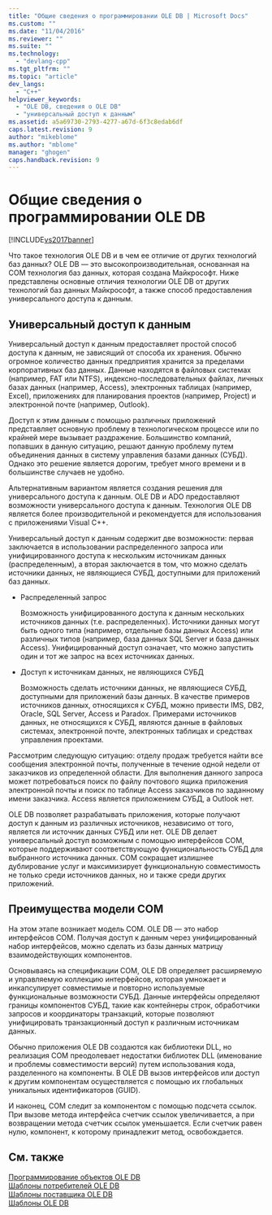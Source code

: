 ```yaml
---
title: "Общие сведения о программировании OLE DB | Microsoft Docs"
ms.custom: ""
ms.date: "11/04/2016"
ms.reviewer: ""
ms.suite: ""
ms.technology: 
  - "devlang-cpp"
ms.tgt_pltfrm: ""
ms.topic: "article"
dev_langs: 
  - "C++"
helpviewer_keywords: 
  - "OLE DB, сведения о OLE DB"
  - "универсальный доступ к данным"
ms.assetid: a5a69730-2793-4277-a67d-6f3c8edab6df
caps.latest.revision: 9
author: "mikeblome"
ms.author: "mblome"
manager: "ghogen"
caps.handback.revision: 9
---
```

# Общие сведения о программировании OLE DB
[!INCLUDE[vs2017banner](../../assembler/inline/includes/vs2017banner.md)]

Что такое технология OLE DB и в чем ее отличие от других технологий баз данных?  OLE DB — это высокопроизводительная, основанная на COM технология баз данных, которая создана Майкрософт.  Ниже представлены основные отличия технологии OLE DB от других технологий баз данных Майкрософт, а также способ предоставления универсального доступа к данным.  
  
## Универсальный доступ к данным  
 Универсальный доступ к данным предоставляет простой способ доступа к данным, не зависящий от способа их хранения.  Обычно огромное количество данных предприятия хранится за пределами корпоративных баз данных.  Данные находятся в файловых системах \(например, FAT или NTFS\), индексно\-последовательных файлах, личных базах данных \(например, Access\), электронных таблицах \(например, Excel\), приложениях для планирования проектов \(например, Project\) и электронной почте \(например, Outlook\).  
  
 Доступ к этим данным с помощью различных приложений представляет основную проблему в технологическом процессе или по крайней мере вызывает раздражение.  Большинство компаний, попавших в данную ситуацию, решают данную проблему путем объединения данных в систему управления базами данных \(СУБД\).  Однако это решение является дорогим, требует много времени и в большинстве случаев не удобно.  
  
 Альтернативным вариантом является создания решения для универсального доступа к данным.  OLE DB и ADO предоставляют возможности универсального доступа к данным.  Технология OLE DB является более производительной и рекомендуется для использования с приложениями Visual C\+\+.  
  
 Универсальный доступ к данным содержит две возможности: первая заключается в использовании распределенного запроса или унифицированного доступа к нескольким источникам данных \(распределенным\), а вторая заключается в том, что можно сделать источники данных, не являющиеся СУБД, доступными для приложений баз данных.  
  
-   Распределенный запрос  
  
     Возможность унифицированного доступа к данным нескольких источников данных \(т.е. распределенных\).  Источники данных могут быть одного типа \(например, отдельные базы данных Access\) или различных типов \(например, база данных SQL Server и база данных Access\).  Унифицированный доступ означает, что можно запустить один и тот же запрос на всех источниках данных.  
  
-   Доступ к источникам данных, не являющихся СУБД  
  
     Возможность сделать источники данных, не являющиеся СУБД, доступными для приложений базы данных.  В качестве примеров источников данных, относящихся к СУБД, можно привести IMS, DB2, Oracle, SQL Server, Access и Paradox.  Примерами источников данных, не относящихся к СУБД, являются данные в файловых системах, электронной почте, электронных таблицах и средствах управления проектами.  
  
 Рассмотрим следующую ситуацию: отделу продаж требуется найти все сообщения электронной почты, полученные в течение одной недели от заказчиков из определенной области.  Для выполнения данного запроса может потребоваться поиск по файлу почтового ящика приложения электронной почты и поиск по таблице Access заказчиков по заданному имени заказчика.  Access является приложением СУБД, а Outlook нет.  
  
 OLE DB позволяет разрабатывать приложения, которые получают доступ к данным из различных источников, независимо от того, является ли источник данных СУБД или нет.  OLE DB делает универсальный доступ возможным с помощью интерфейсов COM, которые поддерживают соответствующую функциональность СУБД для выбранного источника данных.  COM сокращает излишнее дублирование услуг и максимизирует функциональную совместимость не только среди источников данных, но и также среди других приложений.  
  
## Преимущества модели COM  
 На этом этапе возникает модель COM.  OLE DB — это набор интерфейсов COM.  Получая доступ к данным через унифицированный набор интерфейсов, можно сделать из базы данных матрицу взаимодействующих компонентов.  
  
 Основываясь на спецификации COM, OLE DB определяет расширяемую и управляемую коллекцию интерфейсов, которая умножает и инкапсулирует совместимые и повторно используемые функциональные возможности СУБД.  Данные интерфейсы определяют границы компонентов СУБД, такие как контейнеры строк, обработчики запросов и координаторы транзакций, которые позволяют унифицировать транзакционный доступ к различным источникам данных.  
  
 Обычно приложения OLE DB создаются как библиотеки DLL, но реализация COM преодолевает недостатки библиотек DLL \(именование и проблемы совместимости версий\) путем использования кода, разделенного на компоненты.  В OLE DB вызов интерфейсов или доступ к другим компонентам осуществляется с помощью их глобальных уникальных идентификаторов \(GUID\).  
  
 И наконец, COM следит за компонентом с помощью подсчета ссылок.  При вызове метода интерфейса счетчик ссылок увеличивается, а при возвращении метода счетчик ссылок уменьшается.  Если счетчик равен нулю, компонент, к которому принадлежит метод, освобождается.  
  
## См. также  
 [Программирование объектов OLE DB](../../data/oledb/ole-db-programming.md)   
 [Шаблоны потребителей OLE DB](../../data/oledb/ole-db-consumer-templates-cpp.md)   
 [Шаблоны поставщика OLE DB](../../data/oledb/ole-db-provider-templates-cpp.md)   
 [Шаблоны OLE DB](../Topic/OLE%20DB%20Templates.md)